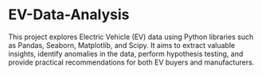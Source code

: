 # EV-Data-Analysis
This project explores Electric Vehicle (EV) data using Python libraries such as Pandas, Seaborn, Matplotlib, and Scipy. It aims to extract valuable insights, identify anomalies in the data, perform hypothesis testing, and provide practical recommendations for both EV buyers and manufacturers.
